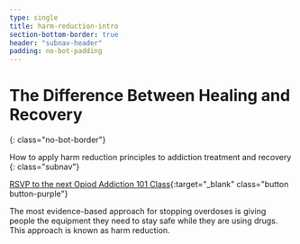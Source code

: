 ```yaml
---
type: single
title: harm-reduction-intro
section-bottom-border: true
header: "subnav-header"
padding: no-bot-padding
---
```


# <span class="emphasized-header">The Difference Between Healing and Recovery</span>
{: class="no-bot-border"}

How to apply harm reduction principles to addiction treatment and recovery
{: class="subnav"}

[RSVP to the next Opiod Addiction 101 Class](https://www.eventbrite.com/e/opioid-addiction-101-tickets-61125687577){:target="_blank" class="button button-purple"}

The most evidence-based approach for stopping overdoses is giving people the equipment they need to stay safe while they are using drugs. This approach is known as harm reduction.
